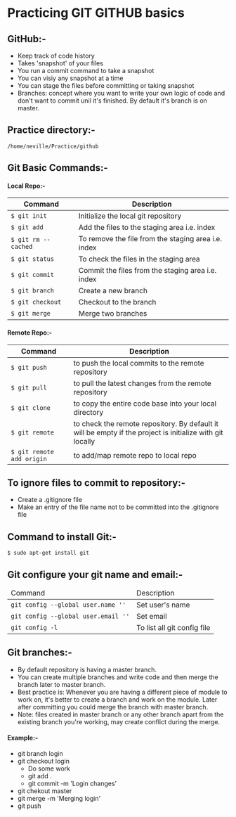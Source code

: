 # Practicing GIT GITHUB basics


## GitHub:-

- Keep track of code history
- Takes 'snapshot' of your files
- You run a commit command to take a snapshot
- You can visiy any snapshot at a time
- You can stage the files before committing or taking snapshot
- Branches: concept where you want to write your own logic of code and don't want to commit unil it's finished. By default it's branch is on master.


## Practice directory:-

<code>/home/neville/Practice/github</code>


## Git Basic Commands:-

#### Local Repo:-

<table>
	<thead>
		<tr>
			<th>Command</th>
			<th>Description</th>
		</tr>
	</thead>
	<tbody>
		<tr>
			<td><code>$ git init</code></td>
			<td>Initialize the local git repository</td>
		</tr>
		<tr>
			<td><code>$ git add <file></code></td>
			<td>Add the files to the staging area i.e. index</td>
		</tr>
		<tr>
			<td><code>$ git rm --cached <file></code></td>
			<td>To remove the file from the staging area i.e. index</td>
		</tr>
		<tr>
			<td><code>$ git status</code></td>
			<td>To check the files in the staging area</td>
		</tr>
		<tr>
			<td><code>$ git commit</code></td>
			<td>Commit the files from the staging area i.e. index</td>
		</tr>
		<tr>
			<td><code>$ git branch <branch_name></code></td>
			<td>Create a new branch</td>
		</tr>
		<tr>
			<td><code>$ git checkout <branch_name></code></td>
			<td>Checkout to the branch</td>
		</tr>
		<tr>
			<td><code>$ git merge <branch_name></code></td>
			<td>Merge two branches</td>
		</tr>
	</tbody>
</table>


#### Remote Repo:-
<table>
	<thead>
		<tr>
			<th>Command</th>
			<th>Description</th>
		</tr>
	</thead>
	<tbody>
		<tr>
			<td><code>$ git push</code></td>
			<td>to push the local commits to the remote repository</td>
		</tr>
		<tr>
			<td><code>$ git pull</code></td>
			<td>to pull the latest changes from the remote repository</td>
		</tr>
		<tr>
			<td><code>$ git clone</code></td>
			<td>to copy the entire code base into your local directory</td>
		</tr>
		<tr>
			<td><code>$ git remote</code></td>
			<td>to check the remote repository. By default it will be empty if the project is initialize with git locally</td>
		</tr>
		<tr>
			<td><code>$ git remote add origin <git_repo_url></code></td>
			<td>to add/map remote repo to local repo</td>
		</tr>
	</tbody>
</table>


## To ignore files to commit to repository:-

- Create a .gitignore file
- Make an entry of the file name not to be committed into the .gitignore file


## Command to install Git:-

<code>$ sudo apt-get install git</code>


## Git configure your git name and email:-

<table>
	<thead>
		<tr>
			<td>Command</td>
			<td>Description</td>
		</tr>
	</thead>
	<tbody>
		<tr>
			<td><code>git config --global user.name '<your_name>'</code></td>
			<td>Set user's name</td>
		</tr>
		<tr>
			<td><code>git config --global user.email '<your_email>'</code></td>
			<td>Set email</td>
		</tr>
		<tr>
			<td><code>git config -l</code></td>
			<td>To list all git config file</td>
		</tr>
	</tbody>
</table>


## Git branches:-

- By default repository is having a master branch.
- You can create multiple branches and write code and then merge the branch later to master branch.
- Best practice is: Whenever you are having a different piece of module to work on, it's better to create a branch and work on the module. Later after committing you could merge the branch with master branch.
- Note: files created in master branch or any other branch apart from the existing branch you're working, may create conflict during the merge.


#### Example:-

- git branch login
- git checkout login
	- Do some work
	- git add .
	- git commit -m 'Login changes'
- git chekout master
- git merge -m 'Merging login'
- git push